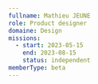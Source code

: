 ```yaml
---
fullname: Mathieu JEUNE
role: Product designer
domaine: Design
missions:
  - start: 2023-05-15
    end: 2023-08-15
    status: independent
memberType: beta
---
```


